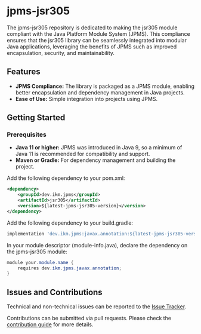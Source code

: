 # jpms-jsr305
The jpms-jsr305 repository is dedicated to making the jsr305 module compliant with the Java Platform Module System (JPMS). This compliance ensures that the jsr305 library can be seamlessly integrated into modular Java applications, leveraging the benefits of JPMS such as improved encapsulation, security, and maintainability.

## Features

* **JPMS Compliance:** The library is packaged as a JPMS module, enabling better encapsulation and dependency management in Java projects.
* **Ease of Use:** Simple integration into projects using JPMS.

## Getting Started
### Prerequisites

* **Java 11 or higher:** JPMS was introduced in Java 9, so a minimum of Java 11 is recommended for compatibility and support.
* **Maven or Gradle:** For dependency management and building the project.

Add the following dependency to your pom.xml:
```xml
<dependency>
    <groupId>dev.ikm.jpms</groupId>
	<artifactId>jsr305</artifactId>
    <version>${latest-jpms-jsr305-version}</version>
</dependency>
```

Add the following dependency to your build.gradle:
```groovy
implementation 'dev.ikm.jpms:javax.annotation:${latest-jpms-jsr305-version}'
```

In your module descriptor (module-info.java), declare the dependency on the jpms-jsr305 module:

```java
module your.module.name {
    requires dev.ikm.jpms.javax.annotation;
}
```


## Issues and Contributions
Technical and non-technical issues can be reported to the [Issue Tracker](https://github.com/ikmdev/jpms-jsr305/issues).

Contributions can be submitted via pull requests. Please check the [contribution guide](doc/how-to-contribute.md) for more details.